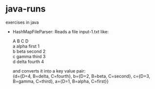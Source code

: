 java-runs
=========

exercises in java

* HashMapFileParser: Reads a file input-1.txt like:<br>

  A B C D<br>
  a alpha first 1<br>
  b beta second 2<br>
  c gamma third 3<br>
  d delta fourth 4<br>
  
  and converts it into a key value pair:<br>
  {d={D=4, B=delta, C=fourth}, b={D=2, B=beta, C=second}, c={D=3, B=gamma, C=third}, a={D=1, B=alpha, C=first}}

